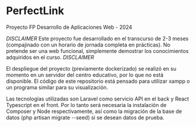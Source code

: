 # PerfectLink
Proyecto FP Desarrollo de Aplicaciones Web - 2024

*DISCLAIMER*
Este proyecto fue desarrollado en el transcurso de 2-3 meses (compajinado con un horario de jornada completa en prácticas).
No pretende ser una web funcional, simplemente demostrar los conocimientos adquiridos en el curso.
*DISCLAIMER*

El despliegue del proyecto (previamente dockerizado) se realizó en su momento en un servidor del centro educativo, por lo que no está disponible.
El código de este repositorio está pensado para utilizar xampp o un programa similar para su visualización.

Las tecnologías utilizadas son Laravel como servicio API en el back y React Typescript en el front. 
Por lo tanto será necesaria la instalación de Composer y Node respectivamente, así como la migración de la base de datos (php artisan migrate --seed) si se desean datos de prueba.
